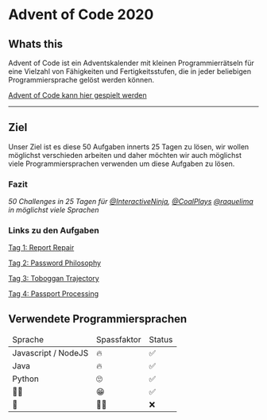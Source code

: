 # Advent of Code 2020



## Whats this

Advent of Code ist ein Adventskalender mit kleinen Programmierrätseln für eine Vielzahl von Fähigkeiten und Fertigkeitsstufen, die in jeder beliebigen Programmiersprache gelöst werden können.

[Advent of Code kann hier gespielt werden](https://adventofcode.com/)
<hr>

## Ziel

Unser Ziel ist es diese 50 Aufgaben innerts 25 Tagen zu lösen, wir wollen möglichst verschieden arbeiten und daher möchten wir auch möglichst viele Programmiersprachen verwenden um diese Aufgaben zu lösen.

### Fazit
*50 Challenges in 25 Tagen für [@InteractiveNinja](https://github.com/InteractiveNinja), [@CoalPlays](https://github.com/CoalPlays) [@raquelima](https://github.com/raquelima) in möglichst viele Sprachen*


### Links zu den Aufgaben


[Tag 1: Report Repair](01/readme.md)

[Tag 2: Password Philosophy](02/readme.md)

[Tag 3: Toboggan Trajectory](03/readme.md)

[Tag 4: Passport Processing](04/readme.md)

## Verwendete Programmiersprachen


<table>
<thead>
<td>Sprache</td>
<td>Spassfaktor</td>
<td>Status</td>
</thead>
<tbody>
<tr>
<td>Javascript / NodeJS</td>
<td>🔥</td><td> ✅</td>
</tr>
<tr>
<td>Java</td>
<td>🔥</td><td> ✅</td>
</tr>
<tr>
<td>Python</td>
<td>🙄</td><td>✅</td>
</tr>
<tr>
<td>👀🔪</td>
<td>😁</td><td>✅</td>
</tr>
<tr>
<td>🐘</td>
<td>🤷‍♂️</td><td>❌</td>
</tr>
</tbody>
</table>

 



